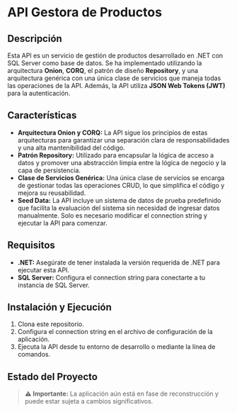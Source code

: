 # API Gestora de Productos

## Descripción

Esta API es un servicio de gestión de productos desarrollado en .NET con SQL Server como base de datos. Se ha implementado utilizando la arquitectura **Onion**, **CORQ**, el patrón de diseño **Repository**, y una arquitectura genérica con una única clase de servicios que maneja todas las operaciones de la API. Además, la API utiliza **JSON Web Tokens (JWT)** para la autenticación.

## Características

- **Arquitectura Onion y CORQ:** La API sigue los principios de estas arquitecturas para garantizar una separación clara de responsabilidades y una alta mantenibilidad del código.
- **Patrón Repository:** Utilizado para encapsular la lógica de acceso a datos y promover una abstracción limpia entre la lógica de negocio y la capa de persistencia.
- **Clase de Servicios Genérica:** Una única clase de servicios se encarga de gestionar todas las operaciones CRUD, lo que simplifica el código y mejora su reusabilidad.
- **Seed Data:** La API incluye un sistema de datos de prueba predefinido que facilita la evaluación del sistema sin necesidad de ingresar datos manualmente. Solo es necesario modificar el connection string y ejecutar la API para comenzar.

## Requisitos

- **.NET:** Asegúrate de tener instalada la versión requerida de .NET para ejecutar esta API.
- **SQL Server:** Configura el connection string para conectarte a tu instancia de SQL Server.

## Instalación y Ejecución

1. Clona este repositorio.
2. Configura el connection string en el archivo de configuración de la aplicación.
3. Ejecuta la API desde tu entorno de desarrollo o mediante la línea de comandos.

## Estado del Proyecto

> **⚠️ Importante:** La aplicación aún está en fase de reconstrucción y puede estar sujeta a cambios significativos.

